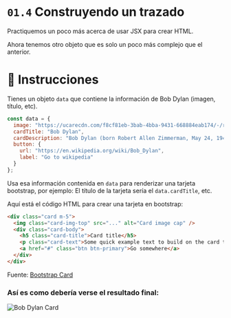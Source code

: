 # `01.4` Construyendo un trazado

Practiquemos un poco más acerca de usar JSX para crear HTML.

Ahora tenemos otro objeto que es solo un poco más complejo que el anterior.

# :speech_balloon: Instrucciones

Tienes un objeto `data` que contiene la información de Bob Dylan (imagen, título, etc).

```js
const data = {
  image: "https://ucarecdn.com/f8cf81eb-3bab-4bba-9431-668884eab174/-/resize/300x/",
  cardTitle: "Bob Dylan",
  cardDescription: "Bob Dylan (born Robert Allen Zimmerman, May 24, 1941) is an American singer/songwriter, author, and artist who has been an influential figure in popular music and culture for more than five decades.",
  button: {
    url: "https://en.wikipedia.org/wiki/Bob_Dylan",
    label: "Go to wikipedia"
  }
};
```

Usa esa información contenida en `data` para renderizar una tarjeta bootstrap, por ejemplo: El título de la tarjeta sería el `data.cardTitle`, etc.

Aquí está el código HTML para crear una tarjeta en bootstrap:

```html
<div class="card m-5">
  <img class="card-img-top" src="..." alt="Card image cap" />
  <div class="card-body">
    <h5 class="card-title">Card title</h5>
    <p class="card-text">Some quick example text to build on the card title and make up the bulk of the cards content.</p>
    <a href="#" class="btn btn-primary">Go somewhere</a>
  </div>
</div>
````
Fuente: [Bootstrap Card](https://getbootstrap.com/docs/4.0/components/card/#example)

### Así es como debería verse el resultado final:

![Bob Dylan Card](https://ucarecdn.com/cc7588d6-6ae4-4b95-aaea-0d46fd4ec72c/)
